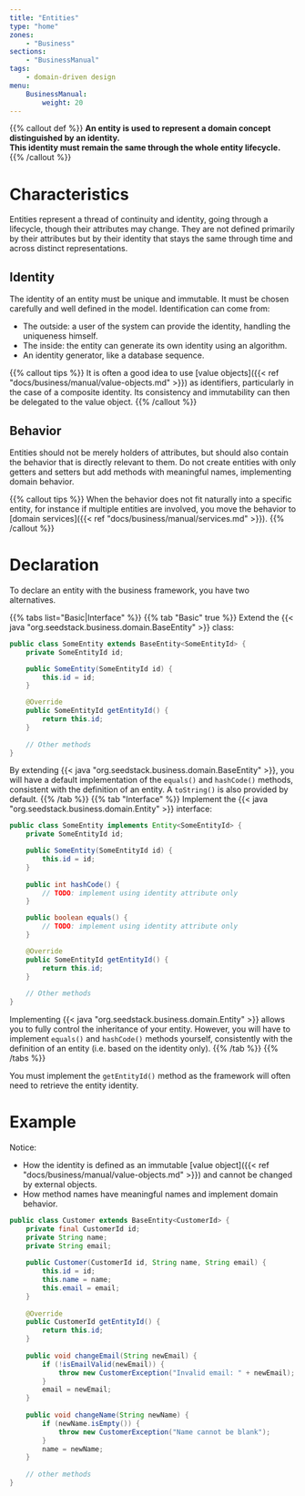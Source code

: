 ```yaml
---
title: "Entities"
type: "home"
zones:
    - "Business"
sections:
    - "BusinessManual"
tags:
    - domain-driven design
menu:
    BusinessManual:
        weight: 20
---
```


{{% callout def %}}
**An entity is used to represent a domain concept distinguished by an identity.<br>
This identity must remain the same through the whole entity lifecycle.**
{{% /callout %}}
<!--more-->

# Characteristics

Entities represent a thread of continuity and identity, going through a lifecycle, though their attributes may change.
They are not defined primarily by their attributes but by their identity that stays the same through time and across 
distinct representations.

## Identity

The identity of an entity must be unique and immutable. It must be chosen carefully and well defined in the model. 
Identification can come from:

* The outside: a user of the system can provide the identity, handling the uniqueness himself.
* The inside: the entity can generate its own identity using an algorithm.
* An identity generator, like a database sequence.

{{% callout tips %}}
It is often a good idea to use [value objects]({{< ref "docs/business/manual/value-objects.md" >}}) as identifiers, particularly
in the case of a composite identity. Its consistency and immutability can then be delegated to the value object.
{{% /callout %}}

## Behavior

Entities should not be merely holders of attributes, but should also contain the behavior that is directly relevant to
them. Do not create entities with only getters and setters but add methods with meaningful names, implementing domain behavior. 

{{% callout tips %}}
When the behavior does not fit naturally into a specific entity, for instance if multiple entities are involved, you move
the behavior to [domain services]({{< ref "docs/business/manual/services.md" >}}).
{{% /callout %}}

# Declaration

To declare an entity with the business framework, you have two alternatives. 

{{% tabs list="Basic|Interface" %}}
{{% tab "Basic" true %}}
Extend the {{< java "org.seedstack.business.domain.BaseEntity" >}} class:

```java
public class SomeEntity extends BaseEntity<SomeEntityId> {
    private SomeEntityId id;

    public SomeEntity(SomeEntityId id) {
        this.id = id;
    }

    @Override
    public SomeEntityId getEntityId() {
        return this.id;
    }
    
    // Other methods
}
```

By extending {{< java "org.seedstack.business.domain.BaseEntity" >}}, you will have a default implementation of the
`equals()` and `hashCode()` methods, consistent with the definition of an entity. A `toString()` is also provided by default.
{{% /tab %}}
{{% tab "Interface" %}}
Implement the {{< java "org.seedstack.business.domain.Entity" >}} interface:

```java
public class SomeEntity implements Entity<SomeEntityId> {
    private SomeEntityId id;

    public SomeEntity(SomeEntityId id) {
        this.id = id;
    }
    
    public int hashCode() {
        // TODO: implement using identity attribute only
    }

    public boolean equals() {
        // TODO: implement using identity attribute only
    }

    @Override
    public SomeEntityId getEntityId() {
        return this.id;
    }
    
    // Other methods
}
```

Implementing {{< java "org.seedstack.business.domain.Entity" >}} allows you to fully control the inheritance of your
entity. However, you will have to implement `equals()` and `hashCode()` methods yourself, consistently with the definition 
of an entity (i.e. based on the identity only). 
{{% /tab %}}
{{% /tabs %}}

You must implement the `getEntityId()` method as the framework will often need to retrieve the entity identity.

# Example

Notice:

* How the identity is defined as an immutable [value object]({{< ref "docs/business/manual/value-objects.md" >}}) and cannot 
be changed by external objects.
* How method names have meaningful names and implement domain behavior.

```java
public class Customer extends BaseEntity<CustomerId> {
    private final CustomerId id;
    private String name;
    private String email;
    
    public Customer(CustomerId id, String name, String email) {
        this.id = id;
        this.name = name;
        this.email = email;
    }
    
    @Override
    public CustomerId getEntityId() {
        return this.id;
    }
    
    public void changeEmail(String newEmail) {
        if (!isEmailValid(newEmail)) {
            throw new CustomerException("Invalid email: " + newEmail);
        }
        email = newEmail;
    }
    
    public void changeName(String newName) {
        if (newName.isEmpty()) {
            throw new CustomerException("Name cannot be blank");
        }
        name = newName;
    }
    
    // other methods 
}
```

